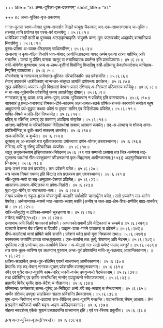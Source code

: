 +++
title = "४८ अन्तः-पुरिका-वृत्त-प्रकरणम्"
short_title = "४८"

+++
४८ अन्तः-पुरिका-वृत्त-प्रकरणम्


नान्तः-पुराणां रक्षण-योगात् पुरुष-सन्दर्शनं विद्यते पत्युश् चैकत्वाद् अन्-एक-साधारणत्वाच् चा-तृप्तिः। तस्मात् तानि प्रयोगत एव परस्-परं रञ्जयेयुः।   ॥५।६।१॥  
धात्रेयिकां सखीं दासीं वा पुरुषवद् अलङ्कृत्याकृति-संयुक्तैः कन्द-मूल-फलावयवैर् अपद्रव्यैर् वात्माभिप्रायं निवर्तयेयुः।   ॥५।६।२॥  
पुरुष-प्रतिमा अ-व्यक्त-लिङ्गाश् चाधिशयीरन्।   ॥५।६।३॥  
राजानश् च कृपा-शीला विनापि भाव-योगाद् आयोजितापद्रव्या यावद् अर्थम् एकया रात्र्या बह्वीभिर् अपि गच्छन्ति। यस्यां तु प्रीतिर् वासक ऋतुर् वा तत्राभिप्रायतः प्रवर्तन्त इति प्राच्योपचाराः।   ॥५।६।४॥  
स्त्री-योगेणैव पुरुषाणाम् अप्य् अ-लब्ध-वृत्तीनां वियोनिषु विजातिषु स्त्री-प्रतिमासु केवलोपमर्दनाच् चाभिप्राय-निवृत्तिर् व्याख्याता।   ॥५।६।५॥  
योषावेषांश् च नागरकान् प्रायेणान्त-पुरिकाः परिचारिकाभिः सह प्रवेशयन्ति।   ॥५।६।६॥  
तेषाम् उपावर्तने धात्रेयिकाश् चाभ्यन्तर-संसृष्टा आयतिं दर्शयन्त्यः प्रयतेरन्।   ॥५।६।७॥  
सुख-प्रवेशिताम् अपसार-भूमिं विशलतां वेश्मनः प्रमादं रक्षिणाम् अ-नित्यतां परिजनस्य वर्णयेयुः।   ॥५।६।८॥  
न चा-सद्-भूतेनार्थेन प्रवेशयितुं जनम् आवर्तयेयुर् दोषात्।   ॥५।६।९॥  
नागरकस् तु सु-प्रापम् अप्य् अन्तः-पुरम् अपाय-भूयिष्ठत्वान् न प्रविशेद् इति वात्स्यायनः।   ॥५।६।१०॥  
सापसारं तु प्रमद-वनावगाढं विभक्त-दीर्घ-काक्ष्यम् अल्प-प्रमत्त-रक्षकं प्रोषित-राजकं कारणानि समीक्ष्य बहुष आहूयमानो ऽर्थ-बुद्ध्या कक्ष्या-प्रवेशं च दृष्ट्वा ताभिर् एव विहितोपायः प्रविशेत्।   ॥५।६।११॥  
शक्ति-विषये च प्रति-दिनं निष्क्रामेत्।   ॥५।६।१२॥  
बहिश् च रक्षिभिर् अन्यद् एव कारणम् अपदिश्य संसृजेत।   ॥५।६।१३॥  
अन्तश्-चारिण्यां च परिचारिकायां विदितार्थायां सक्तम् आत्मानं रूपयेत्। तद्-अ-लाभाच् च शोकम् अन्तः-प्रवेशिनीभिश् च दूती-कल्पं सकलम् आचरेत्।   ॥५।६।१४॥  
राज-प्रनिधींश् च बुध्येत।   ॥५।६।१५॥  
दूत्यास् त्व् अ-सञ्चारे यत्र गृहीताकारायाः प्रयोज्याया दर्शन-योगस् तत्रावस्थानम्।   ॥५।६।१६॥  
तस्मिन्न् अपि तु रक्षिषु परिचारिका-व्यपदेशः।   ॥५।६।१७॥  
चक्षुर् अनुबध्नन्त्याम् इङ्गिताकार-निवेदनम्॥५।६।१९ यत्र सम्पातो ऽस्यास् तत्र चित्र-कर्मणस् तद्-युक्तस्य व्यर्थानां गीत-वस्तुकानां क्रीडनकानां कृत-चिह्नानाम् आपीनकानाम्((१५३)) अङ्गुलीयकस्य च निधानम्।   ॥५।६।१८॥  
प्रत्य्-उत्तरं तया दत्तं प्रपश्येत्। ततः प्रवेशने यतेत।   ॥५।६।२०॥  
यत्र चास्य नियतं गमनम् इति विद्यात् तत्र प्रछन्नस्य प्राग् एवावस्थानम्।   ॥५।६।२१॥  
रक्षि-पुरुष-रूपो वा तद्-अनुज्ञात-वेलायां प्रविशेत्।   ॥५।६।२२॥  
आस्तरण-प्रावरण-वेष्टितस्य वा प्रवेश-निर्हारौ।   ॥५।६।२३॥  
पुटा-पुट-योगैर् वा नष्टच्छाया-रूपः।   ॥५।६।२४॥  
तत्रायं प्रयोगः ण् नकुल-हृदयं चोरकतुम्बी-फलानि सर्पाक्षीणि चान्तर्धूमेन पचेत्। ततो ऽञ्जनेन सम-भागेन पेषयेत्। अनेनाभ्यक्त-नयनो नष्ट-च्छाया-रूपश् चरति [अन्यैष् च जल-ब्रह्म-क्षेम-शिरः-प्रणीतैर् बाह्य-पानकैर् वा।   ॥५।६।२५॥  
रात्रि-कौमुदीषु च दीपिका-सम्बाधे सुरङ्गया वा।   ॥५।६।२६॥  
तत्रैतद् भवति((१५४))।   ॥५।६।२७॥  
द्रव्याणाम् अपि निर्हारे पानकानां प्रवेशने। आपानकोत्सवार्थे ऽपि चेटिकानां च सम्भ्रमे॥   ॥५।६।२७व्॥  
व्यत्यासे वेश्मनां चैव रक्षिणां च विपर्यये। उद्यान-यात्रा-गमने यात्रातश् च प्रवेशने॥   ॥५।६।२७व्॥  
दीर्घ-कालोदयां यात्रां प्रोषिते चापि राजनि। प्रवेशनं भवेत् प्रायो यूनां निष्क्रमणं तथा॥   ॥५।६।२७व्॥  
परस्परस्य कार्याणि ज्ञात्वा चान्तःपुरालयाः। एक-कार्यास् ततः कुर्युः शेषाणाम् अपि भेदनम्॥   ॥५।६।२८व्॥  
दूषयित्वा ततो ऽन्योन्यम् एक-कार्यार्पणे स्थिरः। अ-भेद्यतां गतः सद्यो यथेष्टं फलम् अश्नुते॥   ॥५।६।२८व्॥  
तत्र राज-कुल-चारिण्य एव लक्षण्यान् पुरुषान् अन्तः-पुरं प्रवेशयन्ति नाति-सु-रक्षत्वाद् अपरान्तिकानाम्।   ॥५।६।२९॥  
क्षत्रिय-सञ्ज्ञकैर् अन्तः-पुर-रक्षिभिर् एवार्थं साधयन्त्य् आभीरकाणाम्।   ॥५।६।३०॥  
प्रेष्याभिः सह तद्-वेषान् नागरक-पुत्रान् प्रवेशयन्ति वात्सगुल्मकानाम्।   ॥५।६।३१॥  
स्वैर् एव पुत्रैर् अन्तः-पुराणि काम-चारैर् जननी-वर्जम् उपयुज्यन्ते वैदर्भकानाम्।   ॥५।६।३२॥  
तथा प्रवेशिभिर् एव ज्ञाति-सम्बन्धिभिर् नान्यैर् उपयुज्यन्ते स्त्रैराजकानाम्।   ॥५।६।३३॥  
ब्राह्मणैर् मित्रैर् भृत्यैर् दास-चेटैश् च गौडानाम्।   ॥५।६।३४॥  
परिस्पन्दाः कर्मकराश् चान्तः-पुरेष्व् अ-निषिद्द्धा अन्ये ऽपि तद्-रूपाश् च सैन्धवानाम्।   ॥५।६।३५॥  
अर्थेन रक्षिणम् उपगृह्य साहसिकाः संहताः प्रविशन्ति हैमवतानाम्।   ॥५।६।३६॥  
पुष्प-दान-नियोगान् नगर-ब्राह्मणा राज-विदितम् अन्तः-पुराणि गच्छन्ति। पटान्तरितश् चैषाम् आलापः। तेन प्रसङ्गेन व्यतिकरो भवति बङ्ग-अङ्ग-कलिङ्गकानाम्।   ॥५।६।३७॥  
संहत्य नवदशेत्य् एकैकं युवानं प्रच्छादयन्ति प्राच्यानाम् इति। एवं पर-स्त्रियः प्रकुर्वीत। ॥५।६।३८॥  

इत्य् अन्तः-पुरिका-वृत्तम्((१५५))। ॥५।६।३८च्॥  


